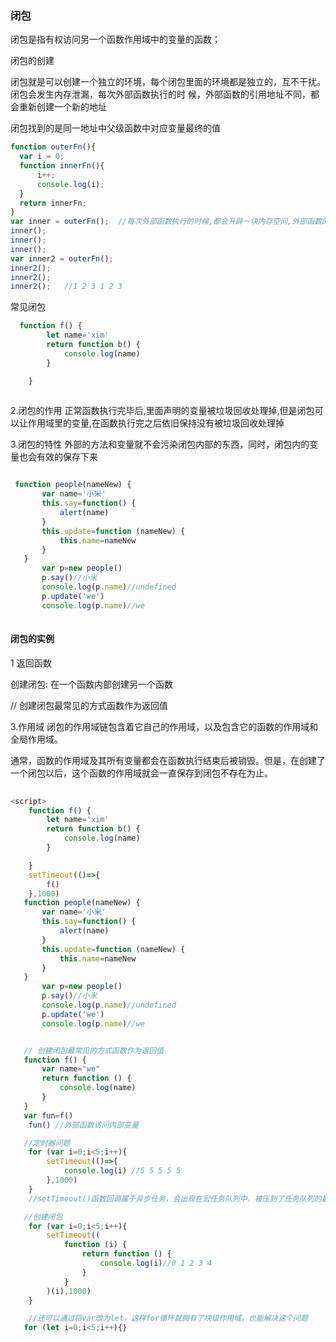 ### 闭包
闭包是指有权访问另一个函数作用域中的变量的函数；

闭包的创建

闭包就是可以创建一个独立的环境，每个闭包里面的环境都是独立的，互不干扰。闭包会发生内存泄漏，每次外部函数执行的时 候，外部函数的引用地址不同，都会重新创建一个新的地址<br>

闭包找到的是同一地址中父级函数中对应变量最终的值<br>

```js
function outerFn(){
  var i = 0; 
  function innerFn(){
      i++;
      console.log(i);
  }
  return innerFn;
}
var inner = outerFn();  //每次外部函数执行的时候,都会开辟一块内存空间,外部函数的地址不同，都会重新创建一个新的地址
inner();
inner();
inner();
var inner2 = outerFn();
inner2();
inner2();
inner2();   //1 2 3 1 2 3
```



常见闭包

```js
  function f() {
        let name='xim'
        return function b() {
            console.log(name)
        }

    }
    
   ```
    
 2.闭包的作用
正常函数执行完毕后,里面声明的变量被垃圾回收处理掉,但是闭包可以让作用域里的变量,在函数执行完之后依旧保持没有被垃圾回收处理掉

3.闭包的特性
外部的方法和变量就不会污染闭包内部的东西，同时，闭包内的变量也会有效的保存下来


```js

 function people(nameNew) {
       var name='小米'
       this.say=function() {
           alert(name)
       }
       this.update=function (nameNew) {
           this.name=nameNew
       }
   }
       var p=new people()
       p.say()//小米
       console.log(p.name)//undefined
       p.update('we')
       console.log(p.name)//we
       
  ```
  
  #### 闭包的实例
  1 返回函数
  
  创建闭包: 在一个函数内部创建另一个函数
  
  // 创建闭包最常见的方式函数作为返回值
  
3.作用域
闭包的作用域链包含着它自己的作用域，以及包含它的函数的作用域和全局作用域。

通常，函数的作用域及其所有变量都会在函数执行结束后被销毁。但是，在创建了一个闭包以后，这个函数的作用域就会一直保存到闭包不存在为止。
  
```js
  
<script>
    function f() {
        let name='xim'
        return function b() {
            console.log(name)
        }

    }
    setTimeout(()=>{
        f()
    },1000)
   function people(nameNew) {
       var name='小米'
       this.say=function() {
           alert(name)
       }
       this.update=function (nameNew) {
           this.name=nameNew
       }
   }
       var p=new people()
       p.say()//小米
       console.log(p.name)//undefined
       p.update('we')
       console.log(p.name)//we


   // 创建闭包最常见的方式函数作为返回值
   function f() {
       var name="we"
       return function () {
           console.log(name)
       }
   }
   var fun=f()
    fun() //外部函数访问内部变量

   //定时器问题
    for (var i=0;i<5;i++){
        setTimeout(()=>{
            console.log(i) //5 5 5 5 5
        },1000)
    }
    //setTimeout()函数回调属于异步任务，会出现在宏任务队列中，被压到了任务队列的最后，在这段代码应该是for循环这个同步任务执行完成后才会轮到它

   //创建闭包
    for (var i=0;i<5;i++){
        setTimeout((
            function (i) {
                return function () {
                    console.log(i)//0 1 2 3 4
                }
            }
        )(i),1000)
    }

    //还可以通过将var改为let，这样for循环就拥有了块级作用域，也能解决这个问题
   for (let i=0;i<5;i++){}
